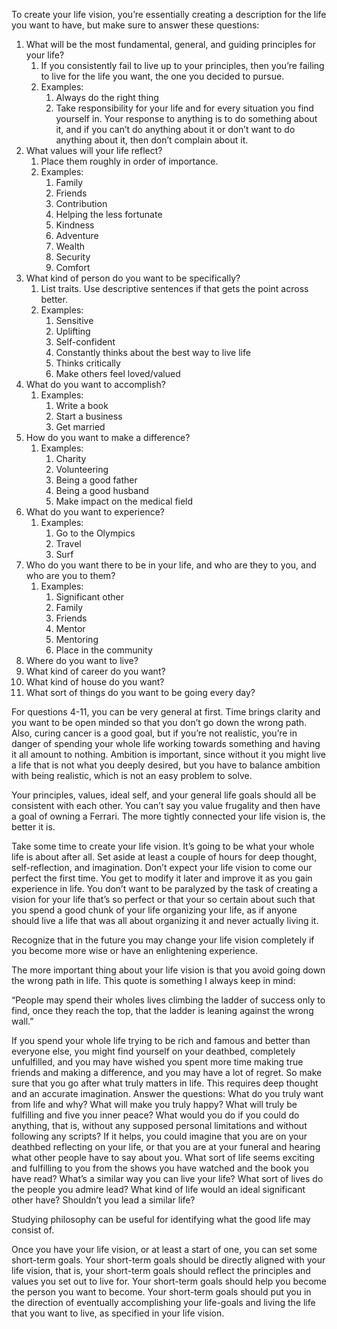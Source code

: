 To create your life vision, you’re essentially creating a description for the life you want to have, but make sure to answer these questions:
1. What will be the most fundamental, general, and guiding principles for your life?
	1. If you consistently fail to live up to your principles, then you’re failing to live for the life you want, the one you decided to pursue.
	2. Examples:
		1. Always do the right thing
		2. Take responsibility for your life and for every situation you find yourself in. Your response to anything is to do something about it, and if you can’t do anything about it or don’t want to do anything about it, then don’t complain about it.
2. What values will your life reflect?
	1. Place them roughly in order of importance.
	2. Examples:
		1. Family
		2. Friends
		3. Contribution
		4. Helping the less fortunate
		5. Kindness
		6. Adventure
		7. Wealth
		8. Security
		9. Comfort
3. What kind of person do you want to be specifically?
	1. List traits. Use descriptive sentences if that gets the point across better.
	2. Examples:
		1. Sensitive
		2. Uplifting
		3. Self-confident
		4. Constantly thinks about the best way to live life
		5. Thinks critically
		6. Make others feel loved/valued
4. What do you want to accomplish?
	1. Examples:
		1. Write a book
		2. Start a business
		3. Get married
5. How do you want to make a difference?
	1. Examples:
		1. Charity
		2. Volunteering
		3. Being a good father
		4. Being a good husband
		5. Make impact on the medical field
6. What do you want to experience?
	1. Examples:
		1. Go to the Olympics
		2. Travel
		3. Surf
7. Who do you want there to be in your life, and who are they to you, and who are you to them?
	1. Examples:
		1. Significant other
		2. Family
		3. Friends
		4. Mentor
		5. Mentoring
		6. Place in the community
8. Where do you want to live?
9. What kind of career do you want?
10. What kind of house do you want?
11. What sort of things do you want to be going every day?

For questions 4-11, you can be very general at first. Time brings clarity and you want to be open minded so that you don’t go down the wrong path. Also, curing cancer is a good goal, but if you’re not realistic, you’re in danger of spending your whole life working towards something and having it all amount to nothing. Ambition is important, since without it you might live a life that is not what you deeply desired, but you have to balance ambition with being realistic, which is not an easy problem to solve.

Your principles, values, ideal self, and your general life goals should all be consistent with each other. You can’t say you value frugality and then have a goal of owning a Ferrari. The more tightly connected your life vision is, the better it is.

Take some time to create your life vision. It’s going to be what your whole life is about after all. Set aside at least a couple of hours for deep thought, self-reflection, and imagination. Don’t expect your life vision to come our perfect the first time. You get to modify it later and improve it as you gain experience in life. You don’t want to be paralyzed by the task of creating a vision for your life that’s so perfect or that your so certain about such that you spend a good chunk of your life organizing your life, as if anyone should live a life that was all about organizing it and never actually living it.

Recognize that in the future you may change your life vision completely if you become more wise or have an enlightening experience.

The more important thing about your life vision is that you avoid going down the wrong path in life. This quote is something I always keep in mind:

“People may spend their wholes lives climbing the ladder of success only to find, once they reach the top, that the ladder is leaning against the wrong wall.”

If you spend your whole life trying to be rich and famous and better than everyone else, you might find yourself on your deathbed, completely unfulfilled, and you may have wished you spent more time making true friends and making a difference, and you may have a lot of regret. So make sure that you go after what truly matters in life. This requires deep thought and an accurate imagination. Answer the questions: What do you truly want from life and why? What will make you truly happy? What will truly be fulfilling and five you inner peace? What would you do if you could do anything, that is, without any supposed personal limitations and without following any scripts? If it helps, you could imagine that you are on your deathbed reflecting on your life, or that you are at your funeral and hearing what other people have to say about you. What sort of life seems exciting and fulfilling to you from the shows you have watched and the book you have read? What’s a similar way you can live your life? What sort of lives do the people you admire lead? What kind of life would an ideal significant other have? Shouldn’t you lead a similar life?

Studying philosophy can be useful for identifying what the good life may consist of.

Once you have your life vision, or at least a start of one, you can set some short-term goals. Your short-term goals should be directly aligned with your life vision, that is, your short-term goals should reflect the principles and values you set out to live for. Your short-term goals should help you become the person you want to become. Your short-term goals should put you in the direction of eventually accomplishing your life-goals and living the life that you want to live, as specified in your life vision.